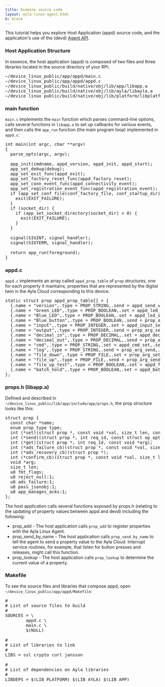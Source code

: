 ```yaml
---
title: Examine source code
layout: ayla-linux-agent.html
b: block
---
```


This tutorial helps you explore Host Application (appd) source code, and the application's use of the (devd) [Agent API](/devices/ayla-linux-agent/reference/agent-api).

### Host Application Structure

In essence, the host application (appd) is composed of two files and three libraries located in the source directory of your RPi:

<pre>
&sim;/device_linux_public/app/appd/main.c
&sim;/device_linux_public/app/appd/appd.c
&sim;/device_linux_public/build/native/obj/lib/app/libapp.a
&sim;/device_linux_public/build/native/obj/lib/ayla/libayla.a
&sim;/device_linux_public/build/native/obj/lib/platform/libplatform.a
</pre>

### main function

<code>main.c</code> implements the <code>main</code> function which parses command-line options, calls several functions in <code>libapp.a</code> to set up callbacks for various events, and then calls the <code>app_run</code> function (the main program loop) implemented in <code>appd.c</code>:

<pre>
int main(int argc, char **argv)
{
  parse_opts(argc, argv);

  app_init(cmdname, appd_version, appd_init, appd_start);
  app_set_debug(debug);
  app_set_exit_func(appd_exit);
  app_set_factory_reset_func(appd_factory_reset);
  app_set_conn_event_func(appd_connectivity_event);
  app_set_registration_event_func(appd_registration_event);
  if (app_set_conf_file(conf_factory_file, conf_startup_dir) < 0) {
    exit(EXIT_FAILURE);
  }
  if (socket_dir) {
    if (app_set_socket_directory(socket_dir) < 0) {
      exit(EXIT_FAILURE);
    }
  }

  signal(SIGINT, signal_handler);
  signal(SIGTERM, signal_handler);

  return app_run(foreground);
}
</pre>

### appd.c

<code>appd.c</code> implements an array called <code>appd_prop_table</code> of <code>prop</code> structures, one for each property it maintains, properties that are represented by the digital twin in the Ayla Cloud corresponding to this device:

<pre>
static struct prop appd_prop_table[] = {
  {.name = "version",.type = PROP_STRING,.send = appd_send_version},
  {.name = "Green_LED",.type = PROP_BOOLEAN,.set = appd_led_set,.send = prop_arg_send,.arg = &green_led,.len = sizeof(green_led),.ads_failure_cb = appd_prop_ads_failure_cb,},
  {.name = "Blue_LED",.type = PROP_BOOLEAN,.set = appd_led_set,.send = prop_arg_send,.arg = &blue_led,.len = sizeof(blue_led),.ads_failure_cb = appd_prop_ads_failure_cb,},
  {.name = "Blue_button",.type = PROP_BOOLEAN,.send = prop_arg_send,.arg = &blue_button,.len = sizeof(blue_button),.ads_failure_cb = appd_prop_ads_failure_cb,},
  {.name = "input",.type = PROP_INTEGER,.set = appd_input_set,.send = prop_arg_send,.arg = &input,.len = sizeof(input),.ads_failure_cb = appd_prop_ads_failure_cb,},
  {.name = "output",.type = PROP_INTEGER,.send = prop_arg_send,.arg = &output,.len = sizeof(output),.confirm_cb = appd_prop_confirm_cb,.ads_failure_cb = appd_prop_ads_failure_cb,},
  {.name = "decimal_in",.type = PROP_DECIMAL,.set = appd_decimal_in_set,.send = prop_arg_send,.arg = &decimal_in,.len = sizeof(decimal_in),.ads_failure_cb = appd_prop_ads_failure_cb,},
  {.name = "decimal_out",.type = PROP_DECIMAL,.send = prop_arg_send,.arg = &decimal_out,.len = sizeof(decimal_out),.ads_failure_cb = appd_prop_ads_failure_cb,},
  {.name = "cmd",.type = PROP_STRING,.set = appd_cmd_set,.send = prop_arg_send,.arg = cmd,.len = sizeof(cmd),.ads_failure_cb = appd_prop_ads_failure_cb,},
  {.name = "log",.type = PROP_STRING,.send = prop_arg_send,.arg = log,.len = sizeof(log),.ads_failure_cb = appd_prop_ads_failure_cb,},
  {.name = "file_down",.type = PROP_FILE,.set = prop_arg_set,.arg = file_down_path,.len = sizeof(file_down_path),.confirm_cb = appd_file_down_confirm_cb,.ads_failure_cb = appd_prop_ads_failure_cb,},
  {.name = "file_up",.type = PROP_FILE,.send = prop_arg_send,.arg = file_up_path,.len = sizeof(file_up_path),.confirm_cb = appd_file_up_confirm_cb,.ads_failure_cb = appd_prop_ads_failure_cb,},
  {.name = "file_up_test",.type = PROP_BOOLEAN,.set = appd_file_up_test_set,.send = prop_arg_send,.arg = &file_up_test,.len = sizeof(file_up_test),},
  {.name = "batch_hold",.type = PROP_BOOLEAN,.set = appd_batch_hold_set,.send = prop_arg_send,.arg = &batch_hold,.len = sizeof(batch_hold),},
};
</pre>

### props.h (libapp.a)

Defined and described in <code>&sim;/device_linux_public/lib/app/include/app/props.h</code>, the prop structure looks like this:

<pre>
struct prop {
  const char *name;
  enum prop_type type;
  int (*set)(struct prop *, const void *val, size_t len, const struct op_args *args);
  int (*send)(struct prop *, int req_id, const struct op_options *opts);
  int (*get)(struct prop *, int req_id, const void *arg);
  int (*ads_failure_cb)(struct prop *, const void *val, size_t len, const struct op_options *opts);
  int (*ads_recovery_cb)(struct prop *);
  int (*confirm_cb)(struct prop *, const void *val, size_t len, const struct op_options *opts, const struct confirm_info *confirm_info);
  void *arg;
  size_t len;
  u8 fmt_flags;
  u8 reject_null:1;
  u8 ads_failure:1;
  u8 pass_jsonobj:1;
  u8 app_manages_acks:1;
};
</pre>

The host application calls several functions exposed by props.h (relating to the updating of property values between appd and devd) including the following:
* prop_add - The host application calls <code>prop_add</code> to register properties with the Ayla Linux Agent.
* prop_send_by_name - The host application calls <code>prop_send_by_name</code> to tell the agent to send a property value to the Ayla Cloud. Interrupt service routines, for example, that listen for button presses and releases, might call this function.
* prop_lookup - The host application calls <code>prop_lookup</code> to determine the current value of a property.

### Makefile

To see the source files and libraries that compose appd, open <code>&sim;/device_linux_public/app/appd/Makefile</code>:

<pre>
#
# List of source files to build
#
SOURCES = \
        appd.c \
        main.c \
        $(NULL)

#
# List of libraries to link
#
LIBS = ssl crypto curl jansson

#
# List of dependencies on Ayla libraries 
#
LIBDEPS = $(LIB_PLATFORM) $(LIB_AYLA) $(LIB_APP)
</pre>
